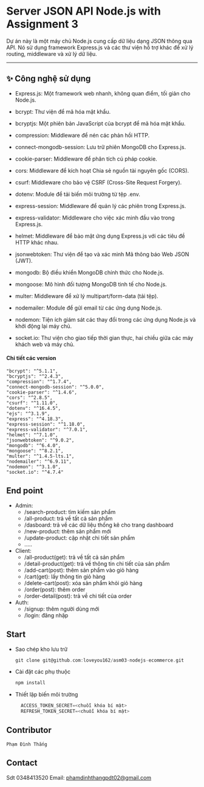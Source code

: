 # Server JSON API Node.js with Assignment 3

Dự án này là một máy chủ Node.js cung cấp dữ liệu dạng JSON thông qua API. Nó sử dụng framework Express.js và các thư viện hỗ trợ khác để xử lý routing, middleware và xử lý dữ liệu.

---

## ✨ Công nghệ sử dụng

- Express.js: Một framework web nhanh, không quan điểm, tối giản cho Node.js.
- bcrypt: Thư viện để mã hóa mật khẩu.
- bcryptjs: Một phiên bản JavaScript của bcrypt để mã hóa mật khẩu.
- compression: Middleware để nén các phản hồi HTTP.
- connect-mongodb-session: Lưu trữ phiên MongoDB cho Express.js.
- cookie-parser: Middleware để phân tích cú pháp cookie.
- cors: Middleware để kích hoạt Chia sẻ nguồn tài nguyên gốc (CORS).
- csurf: Middleware cho bảo vệ CSRF (Cross-Site Request Forgery).
- dotenv: Module để tải biến môi trường từ tệp .env.

- express-session: Middleware để quản lý các phiên trong Express.js.
- express-validator: Middleware cho việc xác minh đầu vào trong Express.js.
- helmet: Middleware để bảo mật ứng dụng Express.js với các tiêu đề HTTP khác nhau.
- jsonwebtoken: Thư viện để tạo và xác minh Mã thông báo Web JSON (JWT).
- mongodb: Bộ điều khiển MongoDB chính thức cho Node.js.
- mongoose: Mô hình đối tượng MongoDB tinh tế cho Node.js.
- multer: Middleware để xử lý multipart/form-data (tải tệp).
- nodemailer: Module để gửi email từ các ứng dụng Node.js.
- nodemon: Tiện ích giám sát các thay đổi trong các ứng dụng Node.js và khởi động lại máy chủ.
- socket.io: Thư viện cho giao tiếp thời gian thực, hai chiều giữa các máy khách web và máy chủ.

#### Chi tiết các version

    "bcrypt": "^5.1.1",
    "bcryptjs": "^2.4.3",
    "compression": "^1.7.4",
    "connect-mongodb-session": "^5.0.0",
    "cookie-parser": "^1.4.6",
    "cors": "^2.8.5",
    "csurf": "^1.11.0",
    "dotenv": "^16.4.5",
    "ejs": "^3.1.9",
    "express": "^4.18.3",
    "express-session": "^1.18.0",
    "express-validator": "^7.0.1",
    "helmet": "^7.1.0",
    "jsonwebtoken": "^9.0.2",
    "mongodb": "^6.4.0",
    "mongoose": "^8.2.1",
    "multer": "^1.4.5-lts.1",
    "nodemailer": "^6.9.11",
    "nodemon": "^3.1.0",
    "socket.io": "^4.7.4"

## End point

- Admin:
  - /search-product: tìm kiếm sản phẩm
  - /all-product: trả về tất cả sản phẩm
  - /dasboard: trả về các dữ liệu thống kê cho trang dashboard
  - /new-product: thêm sản phẩm mới
  - /update-product: cập nhật chi tiết sản phẩm
  - .....
- Client:
  - /all-product(get): trả về tất cả sản phẩm
  - /detail-product(get): trả về thông tin chi tiết của sản phẩm
  - /add-cart(post): thêm sản phẩm vào giỏ hàng
  - /cart(get): lấy thông tin giỏ hàng
  - /delete-cart(post): xóa sản phẩm khỏi giỏ hàng
  - /order(post): thêm order
  - /order-detail(post): trả về chi tiết của order
- Auth:
  - /signup: thêm người dùng mới
  - /login: đăng nhập

## Start

- Sao chép kho lưu trữ

  ```c
  git clone git@github.com:loveyou162/asm03-nodejs-ecommerce.git
  ```

- Cài đặt các phụ thuộc
  ```c
  npm install
  ```
- Thiết lập biến môi trường

  ```c
    ACCESS_TOKEN_SECRET=<chuỗi khóa bí mật>
    REFRESH_TOKEN_SECRET=<chuỗi khóa bí mật>
  ```

## Contributor

    Phạm Đình Thắng

## Contact

Sdt 0348413520
Email: phamdinhthangpdt02@gmail.com
